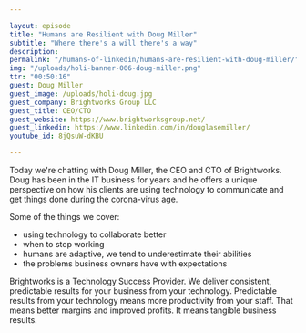 ```yaml
---

layout: episode
title: "Humans are Resilient with Doug Miller"
subtitle: "Where there's a will there's a way"
description: 
permalink: "/humans-of-linkedin/humans-are-resilient-with-doug-miller/"
img: "/uploads/holi-banner-006-doug-miller.png"
ttr: "00:50:16"
guest: Doug Miller
guest_image: /uploads/holi-doug.jpg
guest_company: Brightworks Group LLC
guest_title: CEO/CTO
guest_website: https://www.brightworksgroup.net/
guest_linkedin: https://www.linkedin.com/in/douglasemiller/
youtube_id: 8jQsuW-dKBU

---
```


Today we're chatting with Doug Miller, the CEO and CTO of Brightworks. Doug has been in the IT business for years and he offers a unique perspective on how his clients are using technology to communicate and get things done during the corona-virus age.

Some of the things we cover:

- using technology to collaborate better
- when to stop working
- humans are adaptive, we tend to underestimate their abilities
- the problems business owners have with expectations

Brightworks is a Technology Success Provider. We deliver consistent, predictable results for your business from your technology. Predictable results from your technology means more productivity from your staff. That means better margins and improved profits. It means tangible business results.